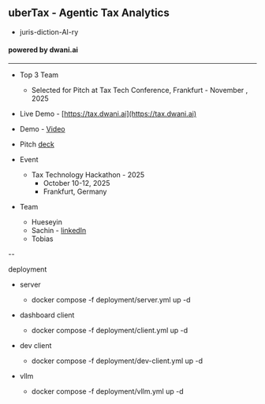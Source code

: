 ## uberTax - Agentic Tax Analytics  

- juris-diction-AI-ry

#### powered by dwani.ai

--- 

- Top 3 Team 
    - Selected for Pitch at Tax Tech Conference, Frankfurt - November , 2025

- Live Demo - [https://tax.dwani.ai](https://tax.dwani.ai)

- Demo - [Video](https://youtu.be/FV0LxTmBZ5I)

- Pitch [deck](https://docs.google.com/presentation/d/e/2PACX-1vT0c8swMbrsw4MrN-b3AFY6Z3NtSea9AeTBPL-VuaDHjCA4r2obmFGWvcw-aSJ0DA/pub?start=false&loop=false&delayms=3000)

- Event
    - Tax Technology Hackathon  - 2025
        - October 10-12, 2025 
        - Frankfurt, Germany

- Team
    - Hueseyin
    - Sachin - [linkedIn](https://linkedin.com/in/sachinlabs)
    - Tobias

-- 

deployment

- server

    - docker compose -f deployment/server.yml up -d

- dashboard client
    - docker compose -f deployment/client.yml up -d
- dev client
    - docker compose -f deployment/dev-client.yml up -d 

- vllm
    - docker compose -f deployment/vllm.yml up -d 

<!--
--

PaddlePaddle/PaddleOCR-VL

HuggingFaceTB/SmolVLM-256M-Instruct

OpenGVLab/InternVL3_5-1B-Flash

OpenGVLab/InternVL3_5-1B-Instruct

OpenGVLab/InternVL3_5-2B-Instruct


With H100 GPU 
    - Build 
- docker compose -f lite-compose.yml build --no-cache

    - Run 
- docker compose -f lite-compose.yml up -d 

--
-->
